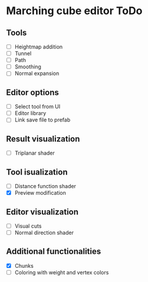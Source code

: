 # Marching cube editor ToDo

## Tools
- [ ] Heightmap addition
- [ ] Tunnel
- [ ] Path
- [ ] Smoothing
- [ ] Normal expansion

## Editor options
- [ ] Select tool from UI
- [ ] Editor library
- [ ] Link save file to prefab

## Result visualization
- [ ] Triplanar shader

## Tool isualization
- [ ] Distance function shader
- [x] Preview modification

## Editor visualization
- [ ] Visual cuts
- [ ] Normal direction shader

## Additional functionalities
- [x] Chunks
- [ ] Coloring with weight and vertex colors